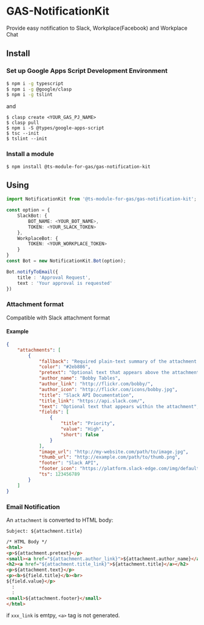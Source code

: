 # GAS-NotificationKit
Provide easy notification to Slack, Workplace(Facebook) and Workplace Chat
## Install
### Set up Google Apps Script Development Environment
```bash
$ npm i -g typescript
$ npm i -g @google/clasp
$ npm i -g tslint
```
and
```
$ clasp create <YOUR_GAS_PJ_NAME>
$ clasp pull
$ npm i -S @types/google-apps-script
$ tsc --init
$ tslint --init
```

### Install a module
```
$ npm install @ts-module-for-gas/gas-notification-kit
```

## Using
```TypeScript
import NotificationKit from '@ts-module-for-gas/gas-notification-kit';

const option = {
    SlackBot: {
        BOT_NAME: <YOUR_BOT_NAME>,
        TOKEN: <YOUR_SLACK_TOKEN>
    },
    WorkplaceBot: {
        TOKEN: <YOUR_WORKPLACE_TOKEN>
    }
}
const Bot = new NotificationKit.Bot(option);

Bot.notifyToEmail({
    title : 'Approval Request',
    text : 'Your approval is requested'
})
```

### Attachment format
Compatible with Slack attachment format  
#### Example
```json
{
    "attachments": [
        {
            "fallback": "Required plain-text summary of the attachment.",
            "color": "#2eb886",
            "pretext": "Optional text that appears above the attachment block",
            "author_name": "Bobby Tables",
            "author_link": "http://flickr.com/bobby/",
            "author_icon": "http://flickr.com/icons/bobby.jpg",
            "title": "Slack API Documentation",
            "title_link": "https://api.slack.com/",
            "text": "Optional text that appears within the attachment",
            "fields": [
                {
                    "title": "Priority",
                    "value": "High",
                    "short": false
                }
            ],
            "image_url": "http://my-website.com/path/to/image.jpg",
            "thumb_url": "http://example.com/path/to/thumb.png",
            "footer": "Slack API",
            "footer_icon": "https://platform.slack-edge.com/img/default_application_icon.png",
            "ts": 123456789
        }
    ]
}
```

### Email Notification
An `attachment` is converted to HTML body:
```
Subject: ${attachment.title}
```

```html
/* HTML Body */
<html>
<p>${attachment.pretext}</p>
<small><a href="${attachment.author_link}">${attachment.author_name}</a></small>
<h2><a href="${attachment.title_link}">${attachment.title}</a></h2>
<p>${attachment.text}</p>
<p><b>${field.title}</b><br>
${field.value}</p>
  :
  :
<small>${attachment.footer}</small>
</html>
```
if `xxx_link` is emtpy, `<a>` tag is not generated.

